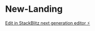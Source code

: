 # New-Landing

[Edit in StackBlitz next generation editor ⚡️](https://stackblitz.com/~/github.com/TOTAI-LAB/New-Landing)